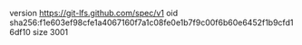 version https://git-lfs.github.com/spec/v1
oid sha256:f1e603ef98cfe1a4067160f7a1c08fe0e1b7f9c00f6b60e6452f1b9cfd16df10
size 3001
